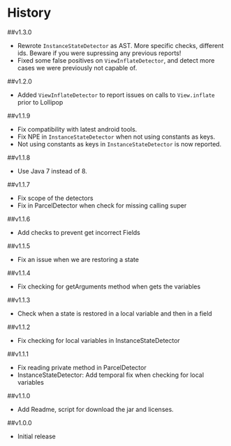 # History

##v1.3.0
 - Rewrote `InstanceStateDetector` as AST. More specific checks, different ids.
    Beware if you were supressing any previous reports!
 - Fixed some false positives on `ViewInflateDetector`,
    and detect more cases we were previously not capable of.

##v1.2.0
 - Added `ViewInflateDetector` to report issues on calls to `View.inflate`
    prior to Lollipop

##v1.1.9
 - Fix compatibility with latest android tools.
 - Fix NPE in `InstanceStateDetector` when not using constants as keys.
 - Not using constants as keys in `InstanceStateDetector` is now reported.

##v1.1.8
 - Use Java 7 instead of 8.

##v1.1.7
* Fix scope of the detectors
* Fix in ParcelDetector when check for missing calling super

##v1.1.6
* Add checks to prevent get incorrect Fields

##v1.1.5 
* Fix an issue when we are restoring a state

##v1.1.4
* Fix checking for getArguments method when gets the variables

##v1.1.3
* Check when a state is restored in a local variable and then in a field

##v1.1.2
* Fix checking for local variables in InstanceStateDetector

##v1.1.1
* Fix reading private method in ParcelDetector
* InstanceStateDetector: Add temporal fix when checking for local variables

##v1.1.0
* Add Readme, script for download the jar and licenses.

##v1.0.0
* Initial release
